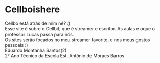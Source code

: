 # Cellboishere
Cellbo está atrás de mim né? :)
<br>
Esse site é sobre o Cellbit, que é streamer e escritor. As aulas e oque o professor Lucas passa para nós.<br>
Os sites serão focados no meu streamer favorito, e nos meus gostos pessoais :)
<br>
Eduardo Montanha Santos(2)<br>
2° Ano Técnico da Escola Est. Antônio de Moraes Barros
